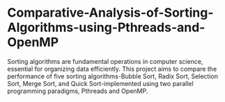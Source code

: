 # Comparative-Analysis-of-Sorting-Algorithms-using-Pthreads-and-OpenMP
Sorting algorithms are fundamental operations in computer science, essential for organizing data efficiently. This project aims to compare the performance of five sorting algorithms-Bubble Sort, Radix Sort, Selection Sort, Merge Sort, and Quick Sort-implemented using two parallel programming paradigms, Pthreads and OpenMP.
